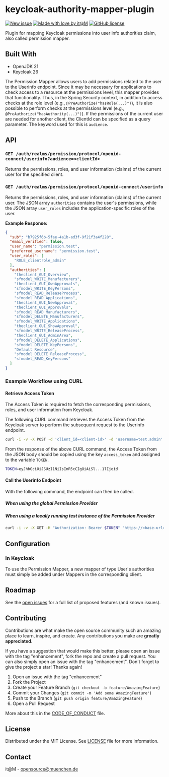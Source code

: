 [open-issues]: https://github.com/it-at-m/refarch/issues
[new-issue]: https://github.com/it-at-m/keycloak-plugins/issues/new/choose
[license]: ./LICENSE
[new-issue-shield]: https://img.shields.io/badge/new%20issue-blue?style=for-the-badge
[made-with-love-shield]: https://img.shields.io/badge/made%20with%20%E2%9D%A4%20by-it%40M-yellow?style=for-the-badge
[license-shield]: https://img.shields.io/github/license/it-at-m/refarch?style=for-the-badge
[itm-opensource]: https://opensource.muenchen.de/

# keycloak-authority-mapper-plugin

[![New issue][new-issue-shield]][new-issue]
[![Made with love by it@M][made-with-love-shield]][itm-opensource]
[![GitHub license][license-shield]][license]

Plugin for mapping Keycloak permissions into user info authorities claim, also called permission mapper.

## Built With

- OpenJDK 21
- Keycloak 26

The Permission Mapper allows users to add permissions related to the user to the Userinfo endpoint.
Since it may be necessary for applications to check access to a resource at the permissions level, this mapper provides
that functionality. Thus, in the Spring Security context, in addition to access checks at the role level
(e.g., `@PreAuthorize("hasRole(...)")`), it is also possible to perform checks at the permissions level
(e.g., `@PreAuthorize("hasAuthority(...)")`). If the permissions of the current user are needed for another client,
the ClientId can be specified as a query parameter. The keyword used for this is `audience`.

## API

### `GET /auth/realms/permission/protocol/openid-connect/userinfo?audience=<clientId>`

Returns the permissions, roles, and user information (claims) of the current user for the specified client.

### `GET /auth/realms/permission/protocol/openid-connect/userinfo`

Returns the permissions, roles, and user information (claims) of the current user. The JSON array `authorities` contains
the user's permissions, while the JSON array `user_roles` includes the application-specific roles of the user.

**Example Response:**

```json
{
  "sub": "b7925f6b-5fae-4a1b-ad3f-9f21f3a4f228",
  "email_verified": false,
  "user_name": "permission.test",
  "preferred_username": "permission.test",
  "user_roles": [
    "ROLE_clientrole_admin"
  ],
  "authorities": [
    "theclient_GUI_Overview",
    "sfmodel_WRITE_Manufacturers",
    "theclient_GUI_OwnApprovals",
    "sfmodel_WRITE_KeyPersons",
    "sfmodel_READ_ReleaseProcess",
    "sfmodel_READ_Applications",
    "theclient_GUI_NewApproval",
    "theclient_GUI_Approvals",
    "sfmodel_READ_Manufacturers",
    "sfmodel_DELETE_Manufacturers",
    "sfmodel_WRITE_Applications",
    "theclient_GUI_ShowApproval",
    "sfmodel_WRITE_ReleaseProcess",
    "theclient_GUI_AdminArea",
    "sfmodel_DELETE_Applications",
    "sfmodel_DELETE_KeyPersons",
    "Default Resource",
    "sfmodel_DELETE_ReleaseProcess",
    "sfmodel_READ_KeyPersons"
  ]
}
```

### Example Workflow using CURL

#### Retrieve Access Token

The Access Token is required to fetch the corresponding permissions, roles, and user information from Keycloak.

The following CURL command retrieves the Access Token from the Keycloak server to perform the subsequent request to the Userinfo endpoint.

```bash
curl -i -v -X POST -d 'client_id=<client-id>' -d 'username=test.admin' -d 'password=Test1234' -d 'grant_type=password' -d 'client_secret=<client_secret>' 'https://<base-url>/realms/<realm>/protocol/openid-connect/token'
````

From the response of the above CURL command, the Access Token from the JSON body should be copied using the key `access_token` and assigned to the variable `TOKEN`.

```bash
TOKEN=eyJhbGciOiJSUzI1NiIsInR5cCIgOiAiSl...1lIjoid
```

#### Call the Userinfo Endpoint

With the following command, the endpoint can then be called.

##### When using the global Permission Provider

##### When using a locally running test instance of the Permission Provider

```bash
curl -i -v -X GET -H "Authorization: Bearer $TOKEN" "https://<base-url>/auth/realms/<realm>/protocol/openid-connect/userinfo"
```

## Configuration
### In Keycloak

To use the Permission Mapper, a new mapper of type User's authorities must simply be added under Mappers in the corresponding client.

## Roadmap

See the [open issues][open-issues] for a full list of proposed features (and known issues).

## Contributing

Contributions are what make the open source community such an amazing place to learn, inspire, and create. Any
contributions you make are **greatly appreciated**.

If you have a suggestion that would make this better, please open an issue with the tag "enhancement", fork the repo and
create a pull request. You can also simply open an issue with the tag "enhancement".
Don't forget to give the project a star! Thanks again!

1. Open an issue with the tag "enhancement"
2. Fork the Project
3. Create your Feature Branch (`git checkout -b feature/AmazingFeature`)
4. Commit your Changes (`git commit -m 'Add some AmazingFeature'`)
5. Push to the Branch (`git push origin feature/AmazingFeature`)
6. Open a Pull Request

More about this in the [CODE_OF_CONDUCT](./.github/CODE_OF_CONDUCT.md) file.

## License

Distributed under the MIT License. See [LICENSE](LICENSE) file for more information.

## Contact

it@M - <opensource@muenchen.de>
